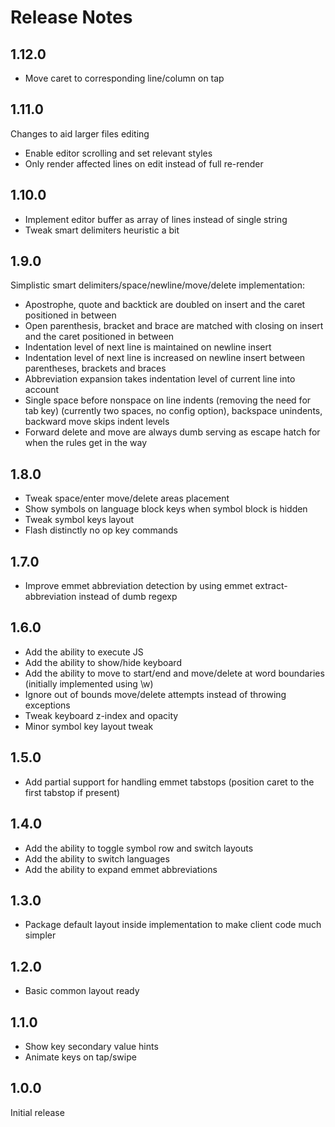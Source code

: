 # Release Notes

## 1.12.0

* Move caret to corresponding line/column on tap

## 1.11.0

Changes to aid larger files editing

* Enable editor scrolling and set relevant styles
* Only render affected lines on edit instead of full re-render

## 1.10.0

* Implement editor buffer as array of lines instead of single string
* Tweak smart delimiters heuristic a bit

## 1.9.0

Simplistic smart delimiters/space/newline/move/delete implementation:

* Apostrophe, quote and backtick are doubled on insert and the caret positioned in between
* Open parenthesis, bracket and brace are matched with closing on insert and the caret positioned in between
* Indentation level of next line is maintained on newline insert
* Indentation level of next line is increased on newline insert between parentheses, brackets and braces
* Abbreviation expansion takes indentation level of current line into account
* Single space before nonspace on line indents (removing the need for tab key) (currently two spaces, no config option), backspace unindents, backward move skips indent levels
* Forward delete and move are always dumb serving as escape hatch for when the rules get in the way

## 1.8.0

* Tweak space/enter move/delete areas placement
* Show symbols on language block keys when symbol block is hidden
* Tweak symbol keys layout
* Flash distinctly no op key commands

## 1.7.0

* Improve emmet abbreviation detection by using emmet extract-abbreviation instead of dumb regexp

## 1.6.0

* Add the ability to execute JS
* Add the ability to show/hide keyboard
* Add the ability to move to start/end and move/delete at word boundaries (initially implemented using \w)
* Ignore out of bounds move/delete attempts instead of throwing exceptions
* Tweak keyboard z-index and opacity
* Minor symbol key layout tweak

## 1.5.0

* Add partial support for handling emmet tabstops (position caret to the first tabstop if present)

## 1.4.0

* Add the ability to toggle symbol row and switch layouts
* Add the ability to switch languages
* Add the ability to expand emmet abbreviations

## 1.3.0

* Package default layout inside implementation to make client code much simpler

## 1.2.0

* Basic common layout ready

## 1.1.0

* Show key secondary value hints
* Animate keys on tap/swipe

## 1.0.0

Initial release
